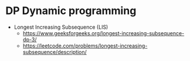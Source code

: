 # DP Dynamic programming

- Longest Increasing Subsequence (LIS)
  - https://www.geeksforgeeks.org/longest-increasing-subsequence-dp-3/
  - https://leetcode.com/problems/longest-increasing-subsequence/description/
